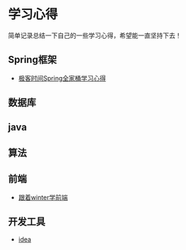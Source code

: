 # 学习心得
简单记录总结一下自己的一些学习心得，希望能一直坚持下去！
## Spring框架
* [极客时间Spring全家桶学习心得](./docs/spring/README.md)
## 数据库
## java
## 算法
## 前端
* [跟着winter学前端](./docs/front-end/README.md)
## 开发工具
* [idea](docs/tools/idea/index.md)


